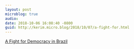 ```yaml
---
layout: post
microblog: true
audio: 
date: 2018-10-06 16:08:40 -0800
guid: http://kerim.micro.blog/2018/10/07/a-fight-for.html
---
```

[A Fight for Democracy in Brazil](http://cepr.net/publications/op-eds-columns/brazil-presidential-election-a-fight-for-democracy)
